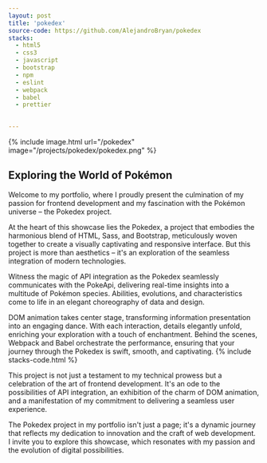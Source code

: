 ```yaml
---
layout: post
title: 'pokedex'
source-code: https://github.com/AlejandroBryan/pokedex
stacks:
  - html5
  - css3 
  - javascript
  - bootstrap
  - npm 
  - eslint
  - webpack
  - babel
  - prettier
 

---
```


{% include image.html url="/pokedex" image="/projects/pokedex/pokedex.png" %}

## Exploring the World of Pokémon

Welcome to my portfolio, where I proudly present the culmination of my passion for frontend development and my fascination with the Pokémon universe – the Pokedex project.

At the heart of this showcase lies the Pokedex, a project that embodies the harmonious blend of HTML, Sass, and Bootstrap, meticulously woven together to create a visually captivating and responsive interface. But this project is more than aesthetics – it's an exploration of the seamless integration of modern technologies.

Witness the magic of API integration as the Pokedex seamlessly communicates with the PokeApi, delivering real-time insights into a multitude of Pokémon species. Abilities, evolutions, and characteristics come to life in an elegant choreography of data and design.

DOM animation takes center stage, transforming information presentation into an engaging dance. With each interaction, details elegantly unfold, enriching your exploration with a touch of enchantment.
Behind the scenes, Webpack and Babel orchestrate the performance, ensuring that your journey through the Pokedex is swift, smooth, and captivating.
{% include stacks-code.html %}

This project is not just a testament to my technical prowess but a celebration of the art of frontend development. It's an ode to the possibilities of API integration, an exhibition of the charm of DOM animation, and a manifestation of my commitment to delivering a seamless user experience.

The Pokedex project in my portfolio isn't just a page; it's a dynamic journey that reflects my dedication to innovation and the craft of web development. I invite you to explore this showcase, which resonates with my passion and the evolution of digital possibilities.





